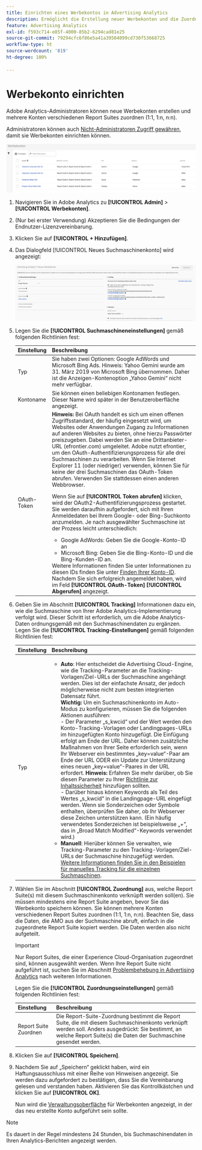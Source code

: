 ```yaml
---
title: Einrichten eines Werbekontos in Advertising Analytics
description: Ermöglicht die Erstellung neuer Werbekonten und die Zuordnung mehrerer Konten zu mehreren Report Suites.
feature: Advertising Analytics
exl-id: f593c714-e85f-4000-85b2-6294cad81e25
source-git-commit: 79294cfc6f86e5a41a39504099cd730f53668725
workflow-type: ht
source-wordcount: '819'
ht-degree: 100%

---
```


# Werbekonto einrichten

Adobe Analytics-Administratoren können neue Werbekonten erstellen und mehrere Konten verschiedenen Report Suites zuordnen (1:1, 1:n, n:n).

Administratoren können auch [Nicht-Administratoren Zugriff gewähren](/help/integrate/c-advertising-analytics/overview.md#section_FCC58EB635954A32990D4E67B52B4369), damit sie Werbekonten einrichten können.

![](assets/aa_accounts.png)

1. Navigieren Sie in Adobe Analytics zu **[!UICONTROL Admin]** > **[!UICONTROL Werbekonten]**.
1. (Nur bei erster Verwendung) Akzeptieren Sie die Bedingungen der Endnutzer-Lizenzvereinbarung.
1. Klicken Sie auf **[!UICONTROL + Hinzufügen]**.
1. Das Dialogfeld [!UICONTROL Neues Suchmaschinenkonto] wird angezeigt:

   ![](assets/aa_new_se_account.png)

1. Legen Sie die **[!UICONTROL Suchmaschineneinstellungen]** gemäß folgenden Richtlinien fest:

   | Einstellung | Beschreibung |
   | --- | --- |
   | Typ | Sie haben zwei Optionen: Google AdWords und Microsoft Bing Ads.  Hinweis: Yahoo Gemini wurde am 31. März 2019 von Microsoft Bing übernommen. Daher ist die Anzeigen-Kontenoption „Yahoo Gemini“ nicht mehr verfügbar. |
   | Kontoname | Sie können einen beliebigen Kontonamen festlegen. Dieser Name wird später in der Benutzeroberfläche angezeigt. |
   | OAuth-Token | **Hinweis:** Bei OAuth handelt es sich um einen offenen Zugriffsstandard, der häufig eingesetzt wird, um Websites oder Anwendungen Zugang zu Informationen auf anderen Websites zu bieten, ohne hierzu Passwörter preiszugeben. Dabei werden Sie an eine Drittanbieter-URL (efrontier.com) umgeleitet. Adobe nutzt efrontier, um den OAuth-Authentifizierungsprozess für alle drei Suchmaschinen zu verarbeiten. Wenn Sie Internet Explorer 11 (oder niedriger) verwenden, können Sie für keine der drei Suchmaschinen das OAuth-Token abrufen. Verwenden Sie stattdessen einen anderen Webbrowser.<p>Wenn Sie auf **[!UICONTROL Token abrufen]** klicken, wird der OAuth2-Authentifizierungsprozess gestartet. Sie werden daraufhin aufgefordert, sich mit Ihren Anmeldedaten bei Ihrem Google- oder Bing-Suchkonto anzumelden. Je nach ausgewählter Suchmaschine ist der Prozess leicht unterschiedlich: <ul><li>Google AdWords: Geben Sie die Google-Konto-ID an</li><li>Microsoft Bing: Geben Sie die Bing-Konto-ID und die Bing-Kunden-ID an.</li></ul>Weitere Informationen finden Sie unter Informationen zu diesen IDs finden Sie unter [Finden Ihrer Konto-ID](/help/integrate/c-advertising-analytics/c-adanalytics-workflow/aa-locate-account-id.md). Nachdem Sie sich erfolgreich angemeldet haben, wird im Feld **[!UICONTROL OAuth-Token]** **[!UICONTROL Abgerufen]** angezeigt. |

1. Geben Sie im Abschnitt **[!UICONTROL Tracking]** Informationen dazu ein, wie die Suchmaschine von Ihrer Adobe Analytics-Implementierung verfolgt wird. Dieser Schritt ist erforderlich, um die Adobe Analytics-Daten ordnungsgemäß mit den Suchmaschinendaten zu ergänzen.
Legen Sie die **[!UICONTROL Tracking-Einstellungen]** gemäß folgenden Richtlinien fest:

   | Einstellung | Beschreibung |
   | --- | --- |
   | Typ | <ul><li>**Auto**: Hier entscheidet die Advertising Cloud-Engine, wie die Tracking-Parameter an die Tracking-Vorlagen/Ziel-URLs der Suchmaschine angehängt werden. Dies ist der einfachste Ansatz, der jedoch möglicherweise nicht zum besten integrierten Datensatz führt.<br>**Wichtig:** Um ein Suchmaschinenkonto im Auto-Modus zu konfigurieren, müssen Sie die folgenden Aktionen ausführen:<br>- Der Parameter „s_kwcid“ und der Wert werden den Konto-Tracking-Vorlagen oder Landingpages-URLs im hinzugefügten Konto hinzugefügt. Die Einfügung erfolgt am Ende der URL. Daher können zusätzliche Maßnahmen von Ihrer Seite erforderlich sein, wenn Ihr Webserver ein bestimmtes „key=value“-Paar am Ende der URL ODER ein Update zur Unterstützung eines neuen „key=value“-Paares in der URL erfordert. **Hinweis:** Erfahren Sie mehr darüber, ob Sie diesen Parameter zu Ihrer [Richtlinie zur Inhaltssicherheit](https://experienceleague.adobe.com/docs/id-service/using/reference/csp.html?lang=de) hinzufügen sollten.<br>- Darüber hinaus können Keywords als Teil des Wertes „s_kwcid“ in die Landingpage-URL eingefügt werden. Wenn sie Sonderzeichen oder Symbole enthalten, überprüfen Sie daher, ob Ihr Webserver diese Zeichen unterstützen kann. (Ein häufig verwendetes Sonderzeichen ist beispielsweise „+“, das in „Broad Match Modified“-Keywords verwendet wird.)</li><li>**Manuell**: Hierüber können Sie verwalten, wie Tracking-Parameter zu den Tracking-Vorlagen/Ziel-URLs der Suchmaschine hinzugefügt werden. [Weitere Informationen finden Sie in den Beispielen für manuelles Tracking für die einzelnen Suchmaschinen](/help/integrate/c-advertising-analytics/c-adanalytics-workflow/aa-manual-vs-automatic-tracking.md).</li></ul> |

1. Wählen Sie im Abschnitt **[!UICONTROL Zuordnung]** aus, welche Report Suite(s) mit diesem Suchmaschinenkonto verknüpft werden soll(en). Sie müssen mindestens eine Report Suite angeben, bevor Sie das Werbekonto speichern können. Sie können mehrere Konten verschiedenen Report Suites zuordnen (1:1, 1:n, n:n). Beachten Sie, dass die Daten, die AMO aus der Suchmaschine abruft, einfach in die zugeordnete Report Suite kopiert werden. Die Daten werden also nicht aufgeteilt.

   >[!IMPORTANT]
   >
   >Nur Report Suites, die einer Experience Cloud-Organisation zugeordnet sind, können ausgewählt werden. Wenn Ihre Report Suite nicht aufgeführt ist, suchen Sie im Abschnitt [Problembehebung in Advertising Analytics](/help/integrate/c-advertising-analytics/c-adanalytics-workflow/aa-troubleshooting.md) nach weiteren Informationen.

   Legen Sie die **[!UICONTROL Zuordnungseinstellungen]** gemäß folgenden Richtlinien fest:

   | Einstellung | Beschreibung |
   | --- | --- |
   | Report Suite Zuordnen | Die Report-Suite-Zuordnung bestimmt die Report Suite, die mit diesem Suchmaschinenkonto verknüpft werden soll. Anders ausgedrückt: Sie bestimmt, an welche Report Suite(s) die Daten der Suchmaschine gesendet werden. |


1. Klicken Sie auf **[!UICONTROL Speichern]**.
1. Nachdem Sie auf „Speichern“ geklickt haben, wird ein Haftungsausschluss mit einer Reihe von Hinweisen angezeigt. Sie werden dazu aufgefordert zu bestätigen, dass Sie die Vereinbarung gelesen und verstanden haben. Aktivieren Sie das Kontrollkästchen und klicken Sie auf **[!UICONTROL OK]**.

   Nun wird die [Verwaltungsoberfläche](/help/integrate/c-advertising-analytics/c-adanalytics-workflow/aa-manage-ad-accounts.md) für Werbekonten angezeigt, in der das neu erstellte Konto aufgeführt sein sollte.

>[!NOTE]
>
>Es dauert in der Regel mindestens 24 Stunden, bis Suchmaschinendaten in Ihren Analytics-Berichten angezeigt werden.
